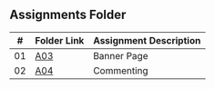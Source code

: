 ##  Assignments Folder

|   #   | Folder Link | Assignment Description |
| :---: | ----------- | ---------------------- |
|   01  |[A03](https://github.com/A-SH4W/3013-Algorithms-Shaw/tree/main/Assignments/Banner%20Page)             |    Banner Page                 |
|   02  |[A04](https://github.com/A-SH4W/3013-Algorithms-Shaw/blob/main/Assignments/A04/main.cpp)             |    Commenting                |
